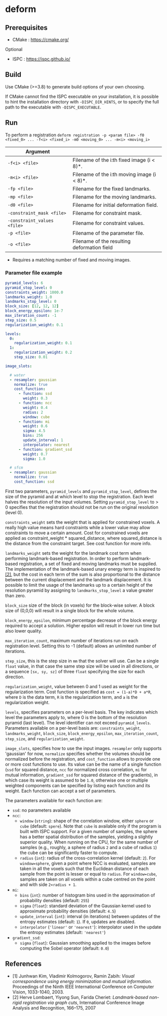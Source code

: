 # deform

## Prerequisites
* CMake : https://cmake.org/

Optional
* ISPC : https://ispc.github.io/

## Build
Use CMake (>=3.8) to generate build options of your own choosing.

If CMake cannot find the ISPC executable on your installation, it is possible
to hint the installation directory with `-DISPC_DIR_HINTS`, or to specify the
full path to the executable with `-DISPC_EXECUTABLE`.

## Run
To perform a registration
`deform registration -p <param file> -f0 <fixed_0> ... -f<i> <fixed_i> -m0 <moving_0> ... -m<i> <moving_i>`

| Argument                    |                                                |
| --------------------------- | ---------------------------------------------- |
| `-f<i> <file>`              | Filename of the i:th fixed image (i &lt; 8)*.  |
| `-m<i> <file>`              | Filename of the i:th moving image (i &lt; 8)*. |
| `-fp <file>`                | Filename for the fixed landmarks.              |
| `-mp <file>`                | Filename for the moving landmarks.             |
| `-d0 <file>`                | Filename for initial deformation field.        |
| `-constraint_mask <file>`   | Filename for constraint mask.                  |
| `-constraint_values <file>` | Filename for constraint values.                |
| `-p <file>`                 | Filename of the parameter file.                |
| `-o <file>`                 | Filename of the resulting deformation field    |

* Requires a matching number of fixed and moving images.

### Parameter file example

```yaml
pyramid_levels: 6
pyramid_stop_level: 0
constraints_weight: 1000.0
landmarks_weight: 1.0
landmarks_stop_level: 0
block_size: [12, 12, 12]
block_energy_epsilon: 1e-7
max_iteration_count: -1
step_size: 0.5
regularization_weight: 0.1

levels:
  0:
    regularization_weight: 0.1
  1:
    regularization_weight: 0.2
    step_size: 0.01

image_slots:

  # water
  - resampler: gaussian
    normalize: true
    cost_function:
      - function: ssd
        weight: 0.3
      - function: ncc
        weight: 0.4
        radius: 2
        window: cube
      - function: mi
        weight: 0.6
        sigma: 4.5
        bins: 256
        update_interval: 1
        interpolator: nearest
      - function: gradient_ssd
        weight: 0.7
        sigma: 1.0

  # sfcm
  - resampler: gaussian
    normalize: true
    cost_function: ssd
```

First two parameters, `pyramid_levels` and `pyramid_stop_level`, defines the size of the pyramid and at which level to stop the registration. Each level halves the resolution of the input volumes. Setting `pyramid_stop_level` to > 0 specifies that the registration should not be run on the original resolution (level 0).

`constraints_weight` sets the weight that is applied for constrained voxels. A really high value means hard constraints while a lower value may allow constraints to move a certain amount. Cost for constrained voxels are applied as constraint_weight * squared_distance, where squared_distance is the distance from the constraint target. See cost function for more info.

`landmarks_weight` sets the weight for the landmark cost term when performing
landmark-based registration.  In order to perform landmark-based registration,
a set of fixed and moving landmarks must be supplied.  The implementation of
the landmark-based unary energy term is inspired to [[2]](#2), but the cost in
each term of the sum is also proportional to the distance between the current
displacement and the landmark displacement. It is possible to limit the usage
of the landmarks up to a certain height of the resolution pyramid by assigning
to `landmarks_stop_level` a value greater than zero.

`block_size` size of the block (in voxels) for the block-wise solver. A block size of (0,0,0) will result in a single block for the whole volume.

`block_energy_epsilon`, minimum percentage decrease of the block energy required to accept a solution. Higher epsilon will result in lower run time but also lower quality.

`max_iteration_count`, maximum number of iterations run on each registration level. Setting this to -1 (default) allows an unlimited number of iterations.

`step_size`, this is the step size in `mm` that the solver will use. Can be a
single `float` value, in that case the same step size will be used in all
directions, or a sequence `[sx, sy, sz]` of three `float` specifying the size
for each direction.

`regularization_weight`, value between 0 and 1 used as weight for the regularization term. Cost function is specified as `cost = (1-a)*D + a*R`, where `D` is the data term, `R` is the regularization term, and `a` is the regularization weight.

`levels`, specifies parameters on a per-level basis. The key indicates which level the parameters apply to, where 0 is the bottom of the resolution pyramid (last level). The level identifier can not exceed `pyramid_levels`. Parameters available on a per-level basis are: `constraints_weight`, `landmarks_weight`, `block_size`, `block_energy_epsilon`, `max_iteration_count`, `step_size`, and `regularization_weight`.

`image_slots`, specifies how to use the input images. `resampler` only supports
'gaussian' for now, `normalize` specifies whether the volumes should be
normalized before the registration, and `cost_function` allows to provide one
or more cost functions to use. Its value can be the name of a single function
(`ssd` for squared distance, `ncc` for normalized cross correlation, `mi` for
mutual information, `gradient_ssd` for squared distance of the gradients), in
which case its weight is assumed to be `1.0`, otherwise one or multiple
weighted components can be specified by listing each function and its weight.
Each function can accept a set of parameters.

The parameters available for each function are:
+ `ssd`: no parameters available
+ `ncc`:
  + `window` (`string`): shape of the correlation window, either `sphere` or
      `cube` (default: `spere`). Note that `cube` is available only if the
      program is built with ISPC support. For a given number of samples, the
      sphere has a better spatial distribution of the samples, yielding a
      slightly superior quality. When running on the CPU, for the same number
      of samples (e.g., roughly, a sphere of radius `2` and a cube of radius
      `1`) the cube can be significantly faster to compute.
  + `radius` (`int`): radius of the cross-correlation kernel (default: `2`).
      For `window=sphere`, given a point where NCC is evaluated, samples are
      taken in all the voxels such that the Euclidean distance of each sample
      from the point is lesser or equal to `radius`.  For `window=cube`,
      samples are taken on all voxels within a cube centred on the point and
      with side `2×radius + 1`.
+ `mi`:
  + `bins` (`int`): number of histogram bins used in the approximation of
      probability densities (default: `255`)
  + `sigma` (`float`): standard deviation of the Gaussian kernel used to
      approximate probability densities (default: `4.5`)
  + `update_interval` (`int`): interval (in iterations) between updates of the
      entropy estimates (default: `1`). If `0`, updates are disabled.
  + `interpolator` (`'linear'` or `'nearest'`): interpolator used in the update
      the entropy estimates (default: `'nearest'`)
+ `gradient_ssd`:
  + `sigma` (`float`): Gaussian smoothing applied to the images before
      computing the Sobel operator (default: `0.0`)

## References
+ <a id="1"></a>[1] Junhwan Kim, Vladimir Kolmogorov, Ramin Zabih: *Visual correspondence using energy minimization and mutual information.* Proceedings of the Ninth IEEE International Conference on Computer Vision, 1033-1040, 2003.
+ <a id="2"></a>[2] Herve Lombaert, Yiyong Sun, Farida Cheriet: *Landmark-based non-rigid registration via graph cuts*, International Conference Image Analysis and Recognition, 166–175, 2007
